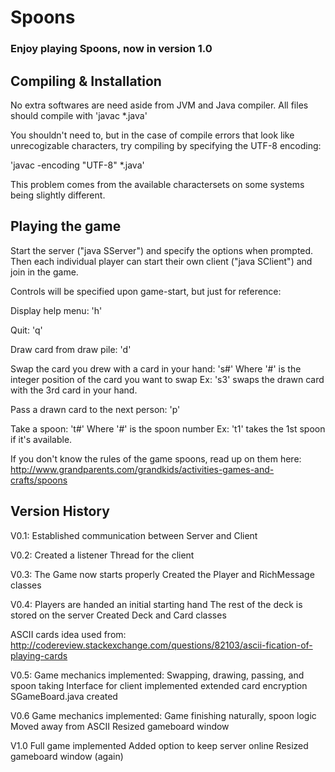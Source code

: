 # Spoons

### Enjoy playing Spoons, now in version 1.0


## Compiling & Installation

No extra softwares are need aside from JVM and Java compiler.
All files should compile with 'javac *.java'

You shouldn't need to, but in the case of compile errors
that look like unrecogizable characters, try compiling by
specifying the UTF-8 encoding:

'javac -encoding "UTF-8" *.java'

This problem comes from the available charactersets on some systems being slightly
different.

## Playing the game

Start the server ("java SServer") and specify the options when prompted. Then each individual player
can start their own client ("java SClient") and join in the game. 

Controls will be specified upon game-start, but just for reference:

Display help menu: 'h'

Quit: 'q'

Draw card from draw pile: 'd'

Swap the card you drew with a card in your hand: 's#'
Where '#' is the integer position of the card you want to swap
Ex: 's3' swaps the drawn card with the 3rd card in your hand.

Pass a drawn card to the next person: 'p'

Take a spoon: 't#'
Where '#' is the spoon number
Ex: 't1' takes the 1st spoon if it's available.


If you don't know the rules of the game spoons, read up on them here:
http://www.grandparents.com/grandkids/activities-games-and-crafts/spoons




## Version History

V0.1:
Established communication between Server and Client

V0.2:
Created a listener Thread for the client

V0.3:
The Game now starts properly
Created the Player and RichMessage classes

V0.4: Players are handed an initial starting hand
The rest of the deck is stored on the server
Created Deck and Card classes

ASCII cards idea used from:
http://codereview.stackexchange.com/questions/82103/ascii-fication-of-playing-cards

V0.5: Game mechanics implemented: Swapping, drawing, passing, and spoon taking
Interface for client implemented
extended card encryption
SGameBoard.java created

V0.6 Game mechanics implemented: Game finishing naturally, spoon logic
Moved away from ASCII
Resized gameboard window

V1.0 Full game implemented
Added option to keep server online
Resized gameboard window (again)
